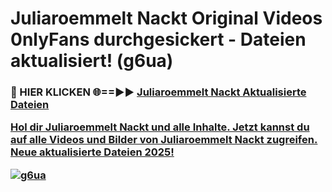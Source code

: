 # Juliaroemmelt Nackt Original Videos 0nlyFans durchgesickert - Dateien aktualisiert! (g6ua)

<h3>🔴 HIER KLICKEN 🌐==►► <a href="https://tinyurl.com/h6vf6nb8" rel="nofollow">Juliaroemmelt Nackt Aktualisierte Dateien

Hol dir Juliaroemmelt Nackt und alle Inhalte. Jetzt kannst du auf alle Videos und Bilder von Juliaroemmelt Nackt zugreifen. Neue aktualisierte Dateien 2025!

[![g6ua](https://i.imgur.com/sD4kR3V.gif)](https://tinyurl.com/h6vf6nb8)
